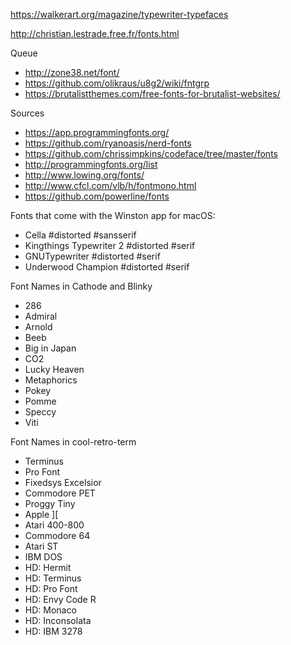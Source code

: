 <https://walkerart.org/magazine/typewriter-typefaces>

<http://christian.lestrade.free.fr/fonts.html>

Queue

-   <http://zone38.net/font/>
-   <https://github.com/olikraus/u8g2/wiki/fntgrp>
-   <https://brutalistthemes.com/free-fonts-for-brutalist-websites/>

Sources

-   <https://app.programmingfonts.org/>
-   <https://github.com/ryanoasis/nerd-fonts>
-   <https://github.com/chrissimpkins/codeface/tree/master/fonts>
-   <http://programmingfonts.org/list>
-   <http://www.lowing.org/fonts/>
-   <http://www.cfcl.com/vlb/h/fontmono.html>
-   <https://github.com/powerline/fonts>

Fonts that come with the Winston app for macOS:

-   Cella #distorted #sansserif
-   Kingthings Typewriter 2 #distorted #serif
-   GNUTypewriter #distorted #serif
-   Underwood Champion #distorted #serif

Font Names in Cathode and Blinky

-   286
-   Admiral
-   Arnold
-   Beeb
-   Big in Japan
-   CO2
-   Lucky Heaven
-   Metaphorics
-   Pokey
-   Pomme
-   Speccy
-   Viti

Font Names in cool-retro-term

-   Terminus
-   Pro Font
-   Fixedsys Excelsior
-   Commodore PET
-   Proggy Tiny
-   Apple ][
-   Atari 400-800
-   Commodore 64
-   Atari ST
-   IBM DOS
-   HD: Hermit
-   HD: Terminus
-   HD: Pro Font
-   HD: Envy Code R
-   HD: Monaco
-   HD: Inconsolata
-   HD: IBM 3278

